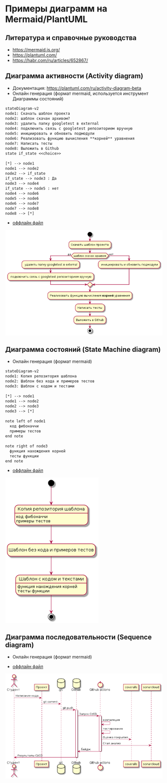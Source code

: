 # Примеры диаграмм на Mermaid/PlantUML

## Литература и справочные руководства
* https://mermaid.js.org/
* https://plantuml.com/
* https://habr.com/ru/articles/652867/

## Диаграмма активности (Activity diagram)
* Документация: https://plantuml.com/ru/activity-diagram-beta
* Онлайн генерация (формат mermaid, используется инструмент Диаграммы состояний)
```mermaid
stateDiagram-v2
node1: Скачать шаблон проекта
node2: шаблон скачан архивом?
node3: удалить папку googletest в external
node4: подключить связь с googletest репозиторием вручную
node5: инициировать и обновить подмодули
node6: Реализовать функцию вычисления **корней** уравнения
node7: Написать тесты
node8: Выложить в Github
state if_state <<choice>>

[*] --> node1
node1 --> node2
node2 --> if_state
if_state --> node3 : Да
node3 --> node4
if_state --> node5 : нет 
node4 --> node6
node5 --> node6
node6 --> node7
node7 --> node8
node8 --> [*]
```
* [оффлайн файл](diagrams/activity.puml)

![Диаграмма активности](diagrams/activity.png)

## Диаграмма состояний (State Machine diagram)

* Онлайн генерация (формат mermaid)
```mermaid
stateDiagram-v2
node1: Копия репозитория шаблона
node2: Шаблон без кода и примеров тестов
node3: Шаблон с кодом и тестами

[*] --> node1
node1 --> node2
node2 --> node3
node3 --> [*]

note left of node1
  код фибоначчи
  примеры тестов
end note

note right of node3
  функция нахождения корней
  тесты функции
end note
```

* [оффлайн файл](diagrams/state-machine.puml)

![Диаграмма состояний](diagrams/state-machine.png)

## Диаграмма последовательности (Sequence diagram)

* Онлайн генерация (формат mermaid)

* [оффлайн файл](diagrams/sequence.puml)

![Диаграмма последовательности](diagrams/sequence.png)
